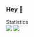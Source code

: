 ### Hey 👋

 <summary>Statistics</summary> 
  <img src="https://github-readme-stats.vercel.app/api/top-langs/?username=anuraghazra&layout=compact&theme=tokyonight" />
  <img src="https://github-readme-stats.vercel.app/api?username=DiscordKiller&count_private=true&show_icons=true&theme=tokyonight" />

